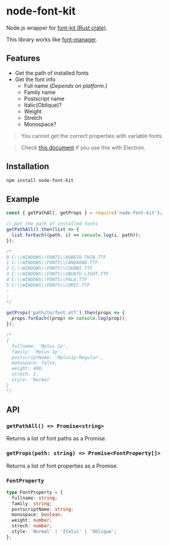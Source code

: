 # node-font-kit

Node.js wrapper for [font-kit (Rust crate)](https://crates.io/crates/font-kit).

This library works like [font-manager](https://github.com/foliojs/font-manager/).

## Features

- Get the path of installed fonts
- Get the font info
  - Full name (*Depends on platform.*)
  - Family name
  - Postscript name
  - Italic(Oblique)?
  - Weight
  - Stretch
  - Monospace?

> You cannot get the correct properties with variable fonts.

> Check [this document](https://neon-bindings.com/docs/electron-apps) if you use this with Electron.

## Installation

```sh
npm install node-font-kit
```

## Example

```js
const { getPathAll, getProps } = require('node-font-kit');

// Get the path of installed fonts
getPathAll().then(list => {
  list.forEach((path, i) => console.log(i, path));
});

/*
0 C:\\WINDOWS\\FONTS\\ROBOTO-THIN.TTF
1 C:\\WINDOWS\\FONTS\\CANDARAB.TTF
2 C:\\WINDOWS\\FONTS\\COURBI.TTF
3 C:\\WINDOWS\\FONTS\\UBUNTU-LIGHT.TTF
4 C:\\WINDOWS\\FONTS\\PALA.TTF
5 C:\\WINDOWS\\FONTS\\COMIC.TTF
:
:
*/

getProps('path/to/font.otf').then(props => {
  props.forEach((prop) => console.log(prop));
});

/*
{
  fullname: 'Mplus 1p',
  family: 'Mplus 1p',
  postscriptName: 'Mplus1p-Regular',
  monospace: false,
  weight: 400,
  strech: 1,
  style: 'Normal'
}
*/
```

## API

### `getPathAll() => Promise<string>`

Returns a list of font paths as a Promise.

### `getProps(path: string) => Promise<FontProperty[]>`

Returns a list of font properties as a Promise.

### `FontProperty`

```typescript
type FontProperty = {
  fullname: string;
  family: string;
  postscriptName: string;
  monospace: boolean;
  weight: number;
  strech: number;
  style: 'Normal' | 'Italic' | 'Oblique';
};
```

